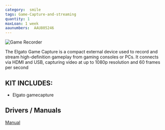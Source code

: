 ```yaml
---
category:  smile
tags: Game-Capture-and-streaming
quantity: 1
maxLoan: 1 week
aaunumbers:  AAU805246
---
```

![Game Recorder](https://help.elgato.com/hc/article_attachments/360038201512/HD60_input_output.jpg)

The Elgato Game Capture is a compact external device used to record and stream high-definition gameplay from gaming consoles or PCs. It connects via HDMI and USB, capturing video at up to 1080p resolution and 60 frames per second
## KIT INCLUDES:
-  Elgato gamecapture

## Drivers / Manuals
[Manual](https://help.elgato.com/hc/en-us/articles/360032701052-Elgato-Game-Capture-HD60-Manual-and-User-s-Guide)



